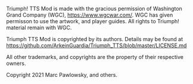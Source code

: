 Triumph! TTS Mod is made with the gracious permission of Washington Grand Company (WGC),
https://www.wgcwar.com/. WGC has given permisson to use the artwork, and player guides.
All rights to Triumph! material remain with WGC.

Triumph TTS Mod is copyrighted by its authors.  Details may be found at 
https://github.com/ArkeinGuardia/Triumph_TTS/blob/master/LICENSE.md

All other trademarks, and copyrights are the property of their respective owners.

Copyright 2021 Marc Pawlowsky, and others.

